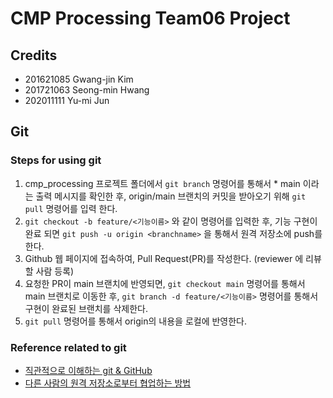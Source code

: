 # CMP Processing Team06 Project

## Credits
- 201621085 Gwang-jin Kim
- 201721063 Seong-min Hwang
- 202011111 Yu-mi Jun

## Git

### Steps for using git
1. cmp_processing 프로젝트 폴더에서 `git branch` 명령어를 통해서 * main 이라는 출력 메시지를 확인한 후, origin/main 브랜치의 커밋을 받아오기 위해 `git pull` 명령어를 입력 한다.
2. `git checkout -b feature/<기능이름>` 와 같이 명령어를 입력한 후, 기능 구현이 완료 되면 `git push -u origin <branchname>` 을 통해서 원격 저장소에 push를 한다. 
3. Github 웹 페이지에 접속하여, Pull Request(PR)를 작성한다. (reviewer 에 리뷰할 사람 등록)
4. 요청한 PR이 main 브랜치에 반영되면, `git checkout main` 명령어를 통해서 main 브랜치로 이동한 후, `git branch -d feature/<기능이름>` 명령어를 통해서 구현이 완료된 브랜치를 삭제한다.
5. `git pull` 명령어를 통해서 origin의 내용을 로컬에 반영한다.

### Reference related to git
- [직관적으로 이해하는 git & GitHub](https://deepinsight.tistory.com/78)
- [다른 사람의 원격 저장소로부터 협업하는 방법](https://deepinsight.tistory.com/167)
